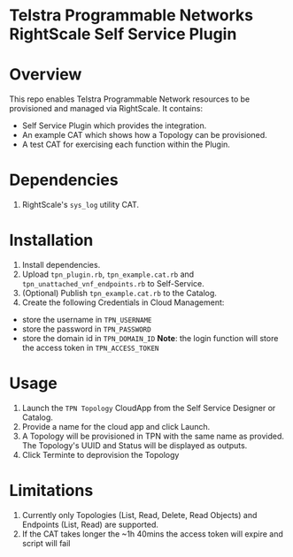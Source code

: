 # Telstra Programmable Networks RightScale Self Service Plugin

# Overview
This repo enables Telstra Programmable Network resources to be provisioned and
managed via RightScale. It contains:
- Self Service Plugin which provides the integration.
- An example CAT which shows how a Topology can be provisioned.
- A test CAT for exercising each function within the Plugin.

# Dependencies
1. RightScale's `sys_log` utility CAT.

# Installation
1. Install dependencies.
1. Upload `tpn_plugin.rb`, `tpn_example.cat.rb` and `tpn_unattached_vnf_endpoints.rb` to Self-Service.
1. (Optional) Publish `tpn_example.cat.rb` to the Catalog.
1. Create the following Credentials in Cloud Management:
  - store the username in `TPN_USERNAME`
  - store the password in `TPN_PASSWORD`
  - store the domain id in `TPN_DOMAIN_ID`
  **Note**: the login function will store the access token in `TPN_ACCESS_TOKEN`

# Usage
1. Launch the `TPN Topology` CloudApp from the Self Service Designer or Catalog.
1. Provide a name for the cloud app and click Launch.
1. A Topology will be provisioned in TPN with the same name as provided. The
   Topology's UUID and Status will be displayed as outputs.
1. Click Terminte to deprovision the Topology

# Limitations
1. Currently only Topologies (List, Read, Delete, Read Objects) and Endpoints
   (List, Read) are supported.
1. If the CAT takes longer the ~1h 40mins the access token will expire and
   script will fail